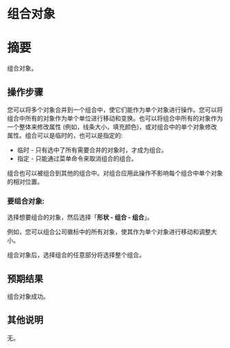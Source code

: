 # 组合对象

# 摘要

组合对象。

## 操作步骤

您可以将多个对象合并到一个组合中，使它们能作为单个对象进行操作。您可以将组合中所有的对象作为单个单位进行移动和变换。也可以将组合中所有的对象作为一个整体来修改属性 (例如，线条大小，填充颜色)，或对组合中的单个对象修改属性。组合可以是临时的，也可以是指定的:

- 临时 - 只有选中了所有需要合并的对象时，才成为组合。
- 指定 - 只能通过菜单命令来取消组合的组合。

组合也可以被组合到其他的组合中。对组合应用此操作不影响每个组合中单个对象的相对位置。

### 要组合对象:

选择想要组合的对象，然后选择「**形状 - 组合 - 组合**」。

例如，您可以组合公司徽标中的所有对象，使其作为单个对象进行移动和调整大小。

组合对象后，选择组合的任意部分将选择整个组合。

## 预期结果

组合对象成功。

## 其他说明

无。
